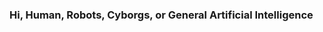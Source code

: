 ### Hi, Human, Robots, Cyborgs, or General Artificial Intelligence

<!--
**iluvjava/iluvjava** is a ✨ _special_ ✨ repository because its `README.md` (this file) appears on your GitHub profile.
1. If you are a recruiter, go visit my website, it's on the left side under my profile pic. (Unlikely but still possible)
2. If you are some random people just found this github, look down and you will realized that I do the following shit: 
  * Math
  * Data Science
  * Leetcode, Hackerrank
  * Hardcore Computer Programming
3. That is. Thanks for reading
